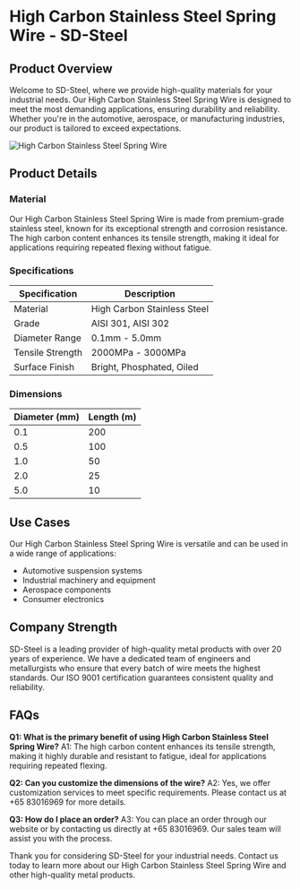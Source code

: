 # High Carbon Stainless Steel Spring Wire - SD-Steel

## Product Overview

Welcome to SD-Steel, where we provide high-quality materials for your industrial needs. Our High Carbon Stainless Steel Spring Wire is designed to meet the most demanding applications, ensuring durability and reliability. Whether you're in the automotive, aerospace, or manufacturing industries, our product is tailored to exceed expectations.

![High Carbon Stainless Steel Spring Wire](https://github.com/user-attachments/assets/2567258e-e124-4816-932d-1809bd27ef0b)

## Product Details

### Material
Our High Carbon Stainless Steel Spring Wire is made from premium-grade stainless steel, known for its exceptional strength and corrosion resistance. The high carbon content enhances its tensile strength, making it ideal for applications requiring repeated flexing without fatigue.

### Specifications

| Specification | Description |
| --- | --- |
| Material | High Carbon Stainless Steel |
| Grade | AISI 301, AISI 302 |
| Diameter Range | 0.1mm - 5.0mm |
| Tensile Strength | 2000MPa - 3000MPa |
| Surface Finish | Bright, Phosphated, Oiled |

### Dimensions

| Diameter (mm) | Length (m) |
| --- | --- |
| 0.1 | 200 |
| 0.5 | 100 |
| 1.0 | 50 |
| 2.0 | 25 |
| 5.0 | 10 |

## Use Cases

Our High Carbon Stainless Steel Spring Wire is versatile and can be used in a wide range of applications:
- Automotive suspension systems
- Industrial machinery and equipment
- Aerospace components
- Consumer electronics

## Company Strength

SD-Steel is a leading provider of high-quality metal products with over 20 years of experience. We have a dedicated team of engineers and metallurgists who ensure that every batch of wire meets the highest standards. Our ISO 9001 certification guarantees consistent quality and reliability.

## FAQs

**Q1: What is the primary benefit of using High Carbon Stainless Steel Spring Wire?**
A1: The high carbon content enhances its tensile strength, making it highly durable and resistant to fatigue, ideal for applications requiring repeated flexing.

**Q2: Can you customize the dimensions of the wire?**
A2: Yes, we offer customization services to meet specific requirements. Please contact us at +65 83016969 for more details.

**Q3: How do I place an order?**
A3: You can place an order through our website or by contacting us directly at +65 83016969. Our sales team will assist you with the process.

Thank you for considering SD-Steel for your industrial needs. Contact us today to learn more about our High Carbon Stainless Steel Spring Wire and other high-quality metal products.